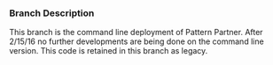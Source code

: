 ### Branch Description

This branch is the command line deployment of Pattern Partner. After 2/15/16 no further developments are being done on the command line version. This code is retained in this branch as legacy.
